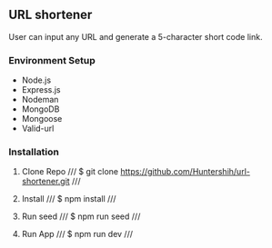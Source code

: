 ## URL shortener

User can input any URL and generate a 5-character short code link.

### Environment Setup

* Node.js
* Express.js
* Nodeman
* MongoDB
* Mongoose
* Valid-url

### Installation

1. Clone Repo
///
$ git clone https://github.com/Huntershih/url-shortener.git
///

2. Install
///
$ npm install
///

3. Run seed
///
$ npm run seed
///

4. Run App
///
$ npm run dev
///

